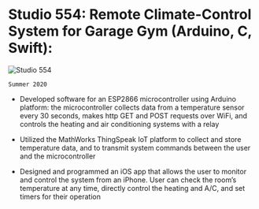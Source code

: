 # Studio 554: Remote Climate-Control System for Garage Gym (Arduino, C, Swift):

![Studio 554](https://scontent-ort2-1.xx.fbcdn.net/v/t1.0-9/100825611_10158613827204703_63495319035314176_o.jpg?_nc_cat=105&ccb=2&_nc_sid=730e14&_nc_ohc=zmGKgC3kf78AX919piM&_nc_oc=AQkMEdTCah7XDSctxh_ymvWQQ37X9RIFFcO-poKArVH2B9wH6SEzLm010zlZ8OjfhQQ&_nc_ht=scontent-ort2-1.xx&oh=da51b16843b744b4adeed3063762d400&oe=5FF67A4C)


	Summer 2020
* Developed software for an ESP2866 microcontroller using Arduino platform: the microcontroller collects data from a temperature sensor every 30 seconds, makes http GET and POST requests over WiFi, and controls the heating and air conditioning systems with a relay

* Utilized the MathWorks ThingSpeak IoT platform to collect and store temperature data, and to transmit system commands between the user and the microcontroller

* Designed and programmed an iOS app that allows the user to monitor and control the system from an iPhone. User can check the room’s temperature at any time, directly control the heating and A/C, and set timers for their operation
